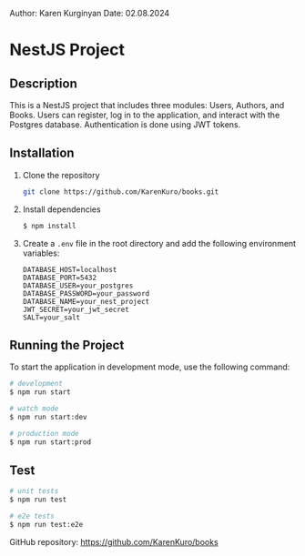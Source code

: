 Author: Karen Kurginyan
Date: 02.08.2024

# NestJS Project

## Description

This is a NestJS project that includes three modules: Users, Authors, and Books. Users can register, log in to the application, and interact with the Postgres database. Authentication is done using JWT tokens.

## Installation

1. Clone the repository

   ```bash
   git clone https://github.com/KarenKuro/books.git
   ```

2. Install dependencies

   ```bash
   $ npm install
   ```

3. Create a `.env` file in the root directory and add the following environment variables:

   ```plaintext
   DATABASE_HOST=localhost
   DATABASE_PORT=5432
   DATABASE_USER=your_postgres
   DATABASE_PASSWORD=your_password
   DATABASE_NAME=your_nest_project
   JWT_SECRET=your_jwt_secret
   SALT=your_salt
   ```

## Running the Project

To start the application in development mode, use the following command:

```bash
# development
$ npm run start

# watch mode
$ npm run start:dev

# production mode
$ npm run start:prod
```

## Test

```bash
# unit tests
$ npm run test

# e2e tests
$ npm run test:e2e
```

GitHub repository: https://github.com/KarenKuro/books

